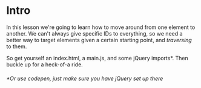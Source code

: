 # Intro

In this lesson we're going to learn how to move around from one element to another. We can't always give specific IDs to everything, so we need a better way to target elements given a certain starting point, and _traversing_ to them.

  

So get yourself an index.html, a main.js, and some jQuery imports*. Then buckle up for a heck-of-a ride.

  

###### *Or use codepen, just make sure you have jQuery set up there